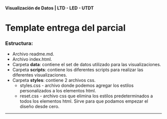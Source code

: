 #### Visualización de Datos | LTD - LED - UTDT

# Template entrega del parcial

### Estructura:

- Archivo readme.md.
- Archivo index.html.
- Carpeta **data**: contiene el set de datos utilizado para las visualizaciones.
- Carpeta **scripts**: contiene los diferentes scripts para realizar las diferentes visualizaciones.
- Carpeta **styles**: contiene 2 archivos css.
    - styles.css  - archivo donde podemos agregar los estilos personalizados a los elementos html.
    - reset.css - archivo css que elimina los estilos predeterminados a todos los elementos html. Sirve para que podamos empezar el diseño desde cero.


---

